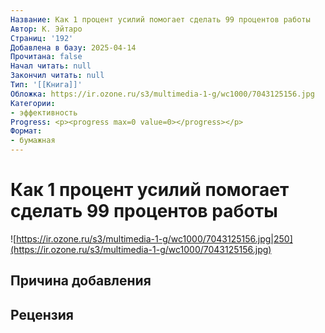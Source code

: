 ```yaml
---
Название: Как 1 процент усилий помогает сделать 99 процентов работы
Автор: К. Эйтаро
Страниц: '192'
Добавлена в базу: 2025-04-14
Прочитана: false
Начал читать: null
Закончил читать: null
Тип: '[[Книга]]'
Обложка: https://ir.ozone.ru/s3/multimedia-1-g/wc1000/7043125156.jpg
Категории:
- эффективность
Progress: <p><progress max=0 value=0></progress></p>
Формат:
- бумажная
---
```

# Как 1 процент усилий помогает сделать 99 процентов работы

![https://ir.ozone.ru/s3/multimedia-1-g/wc1000/7043125156.jpg|250](https://ir.ozone.ru/s3/multimedia-1-g/wc1000/7043125156.jpg)

## Причина добавления


## Рецензия
